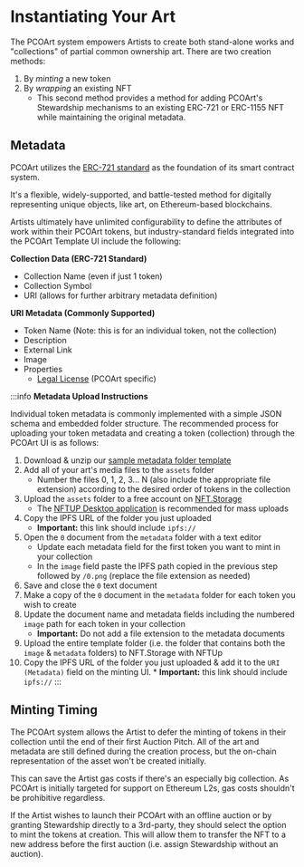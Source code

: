 # Instantiating Your Art

The PCOArt system empowers Artists to create both stand-alone works and "collections" of partial common ownership art. There are two creation methods:

1. By _minting_ a new token&#x20;
2. By _wrapping_ an existing NFT
   - This second method provides a method for adding PCOArt's Stewardship mechanisms to an existing ERC-721 or ERC-1155 NFT while maintaining the original metadata.

## Metadata

PCOArt utilizes the [ERC-721 standard](https://ethereum.org/en/developers/docs/standards/tokens/erc-721/) as the foundation of its smart contract system.

It's a flexible, widely-supported, and battle-tested method for digitally representing unique objects, like art, on Ethereum-based blockchains.

Artists ultimately have unlimited configurability to define the attributes of work within their PCOArt tokens, but industry-standard fields integrated into the PCOArt Template UI include the following: &#x20;

**Collection Data (ERC-721 Standard)**

- Collection Name (even if just 1 token)
- Collection Symbol
- URI (allows for further arbitrary metadata definition)

**URI Metadata (Commonly Supported)**

- Token Name (Note: this is for an individual token, not the collection)
- Description
- External Link
- Image
- Properties
  - [Legal License](legal-license) (PCOArt specific)

:::info
**Metadata Upload Instructions**

Individual token metadata is commonly implemented with a simple JSON schema and embedded folder structure. The recommended process for uploading your token metadata and creating a token (collection) through the PCOArt UI is as follows:

1. Download & unzip our [sample metadata folder template](https://nftstorage.link/ipfs/bafybeidxfej5cokgom5ticchwgdwge3sibxdk73ua7s3tlmrxcydhhktjy?filename=metadata.zip)
2. Add all of your art's media files to the `assets` folder
   - Number the files 0, 1, 2, 3... N (also include the appropriate file extension) according to the desired order of tokens in the collection
3. Upload the `assets` folder to a free account on [NFT.Storage](https://nft.storage/)
   - The [NFTUP Desktop application](https://nft.storage/docs/how-to/nftup/) is recommended for mass uploads
4. Copy the IPFS URL of the folder you just uploaded
   - **Important:** this link should include `ipfs://`&#x20;
5. Open the `0` document from the `metadata` folder with a text editor&#x20;
   - Update each metadata field for the first token you want to mint in your collection
   - In the `image` field paste the IPFS path copied in the previous step followed by `/0.png` (replace the file extension as needed)
6. Save and close the `0` text document
7. Make a copy of the `0` document in the `metadata` folder for each token you wish to create
8. Update the document name and metadata fields including the numbered `image` path for each token in your collection
   - **Important:** Do not add a file extension to the metadata documents
9. Upload the entire template folder (i.e. the folder that contains both the `image` & `metadata` folders) to NFT.Storage with NFTUp
10. Copy the IPFS URL of the folder you just uploaded & add it to the `URI (Metadata)` field on the minting UI. \* **Important:** this link should include `ipfs://`&#x20;
    :::

## Minting Timing

The PCOArt system allows the Artist to defer the minting of tokens in their collection until the end of their first Auction Pitch. All of the art and metadata are still defined during the creation process, but the on-chain representation of the asset won't be created initially.&#x20;

This can save the Artist gas costs if there's an especially big collection. As PCOArt is initially targeted for support on Ethereum L2s, gas costs shouldn't be prohibitive regardless.&#x20;

If the Artist wishes to launch their PCOArt with an offline auction or by granting Stewardship directly to a 3rd-party, they should select the option to mint the tokens at creation. This will allow them to transfer the NFT to a new address before the first auction (i.e. assign Stewardship without an auction).

